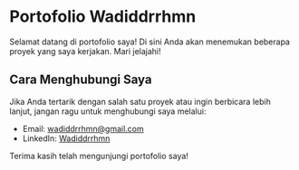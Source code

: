 # Portofolio Wadiddrrhmn

Selamat datang di portofolio saya! Di sini Anda akan menemukan beberapa proyek yang saya kerjakan. Mari jelajahi!

## Cara Menghubungi Saya

Jika Anda tertarik dengan salah satu proyek atau ingin berbicara lebih lanjut, jangan ragu untuk menghubungi saya melalui:

- Email: [wadiddrrhmn@gmail.com](wadiddrrhmn@gmail.com)
- LinkedIn: [Wadiddrrhmn](https://www.linkedin.com/in/wadiddrrhmn/)

Terima kasih telah mengunjungi portofolio saya!
